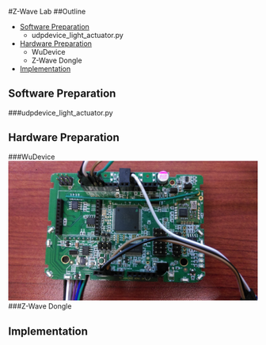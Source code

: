 #Z-Wave Lab
##Outline
* [Software Preparation](#software-preparation)
  * udpdevice_light_actuator.py
* [Hardware Preparation](#hardware-preparation)
  * WuDevice
  * Z-Wave Dongle
* [Implementation](#implementation)


Software Preparation
--------------------
###udpdevice_light_actuator.py

Hardware Preparation
--------------------
###WuDevice
![width="380" height="220"](./img/WuDevice.jpg "WuDevice")
###Z-Wave Dongle

Implementation
--------------------
